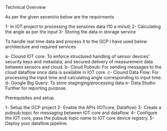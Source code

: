 
Technical Overview

As per the given secenirio below are the requirments 

1- In IOT project to processing the sensores data (10 a minut) 
2- Calculating the angle as per the input
3- Storing the data in storage service

To handle real time data and process it to the GCP I have used below architecture and required services

a- Clound IOT core: To enforce structured handling of sensor devices' security keys and metadata, and secured delivery of measurement data between sensors and cloud.
b- Cloud Pubsub: For sending messages to the cloud dataflow once data is available in IOT core.
c- Clound Data Flow: For processing the input time and calculating angle corresponding to input time.
d- Google Big Query: To store staginging/processing data
e- Data Studio: Further for reporting purpose.

Prerequisites and setup 

1- Setup the GCP project 
2- Enable the APIs (IOTcore, Dataflow)
3- Create a pubsub topic for messaging between IOT core and dataflow.
4- Configure the IOT core, pass the pubsub topic name to IOT core device registry.
5- Deploy your dataflow pipeline.
